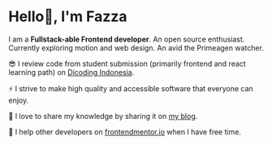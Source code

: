 # Hello👋, I'm Fazza
I am a **Fullstack-able Frontend developer**. An open source enthusiast. Currently exploring motion and web design. An avid the Primeagen watcher.

😎 I review code from student submission (primarily frontend and react learning path) on [Dicoding Indonesia](https://www.dicoding.com/users/fazza_amiarso/academies).

⚡  I strive to make high quality and accessible software that everyone can enjoy.

📑 I love to share my knowledge by sharing it on [my blog](https://dev.to/fazzaamiarso).

🤗 I help other developers on [frontendmentor.io](https://www.frontendmentor.io/) when I have free time.


